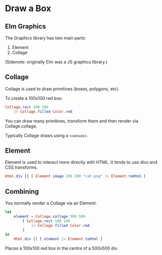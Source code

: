 # Draw a Box

## Elm Graphics

The Graphics library has two main parts:

1. Element
2. Collage

(Sidenote: originally Elm was a JS graphics library.)

## Collage

Collage is used to draw primitives (boxes, polygons, etc).

To create a 100x100 red box:

```elm
Collage.rect 100 100
    |> Collage.filled Color.red
```

You can draw many primitives, transform them and then render via Collage.collage.

Typically Collage draws using a `<canvas>`.

## Element

Element is used to interact more directly with HTML. It tends to use divs and CSS transforms.

```elm
Html.div [] [ Element.image 200 200 "cat.png" |> Element.toHtml ]
```

## Combining

You normally render a Collage via an Element.

```elm
let
    element = Collage.collage 500 500
        [ Collage.rect 100 100
            |> Collage.filled Color.red
        ]
in
    Html.div [] [ element |> Element.toHtml ]
```

Places a 100x100 red box in the centre of a 500x500 div.
